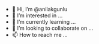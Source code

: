 - 👋 Hi, I’m @anilakgunlu
- 👀 I’m interested in ...
- 🌱 I’m currently learning ...
- 💞️ I’m looking to collaborate on ...
- 📫 How to reach me ...

<!---
anilakgunlu/anilakgunlu is a ✨ special ✨ repository because its `README.md` (this file) appears on your GitHub profile.
You can click the Preview link to take a look at your changes.
--->
